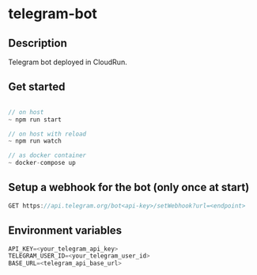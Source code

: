 # telegram-bot

## Description

Telegram bot deployed in CloudRun.

## Get started

```js

// on host
~ npm run start

// on host with reload
~ npm run watch

// as docker container 
~ docker-compose up

```

## Setup a webhook for the bot (only once at start)

```js
GET https://api.telegram.org/bot<api-key>/setWebhook?url=<endpoint>
```

## Environment variables

```js
API_KEY=<your_telegram_api_key>
TELEGRAM_USER_ID=<your_telegram_user_id>
BASE_URL=<telegram_api_base_url>
```
